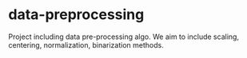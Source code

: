 # data-preprocessing
Project including data pre-processing algo. We aim to include scaling, centering, normalization, binarization methods.
